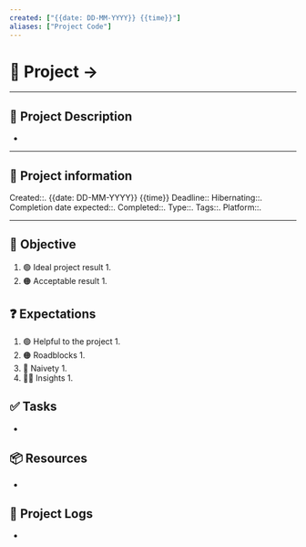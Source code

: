 ```yaml
---
created: ["{{date: DD-MM-YYYY}} {{time}}"]
aliases: ["Project Code"]
---
```


# 🚀 Project -> 
___
## 🧾 Project Description
- 
---
## 📢 Project information
Created::. {{date: DD-MM-YYYY}} {{time}}
Deadline::
Hibernating::.
Completion date expected::.
Completed::.
Type::.
Tags::.
Platform::.

___
## 🎯 Objective

1. 🟢 Ideal project result
	1. 
2. 🟠 Acceptable result
	1. 
## ❓ Expectations
1. 🟢 Helpful to the project
	1. 
2. 🟠 Roadblocks
	1. 
3. 👶 Naivety
	1. 
4. 👨‍💻 Insights
	1. 
## ✅ Tasks 
- 
## 📦 Resources 
- 
## 📂 Project Logs 
- 
